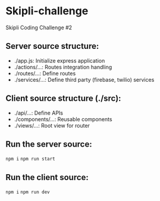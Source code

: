 # Skipli-challenge
 Skipli Coding Challenge #2
 
## Server source structure: 
 - ./app.js: Initialize express application
 - ./actions/...: Routes integration handling
 - ./routes/...: Define routes
 - ./services/...: Define third party (firebase, twilio) services

## Client source structure (./src):
 - ./api/...: Define APIs
 - ./components/...: Reusable components
 - ./views/...: Root view for router

## Run the server source:
 `npm i`
 `npm run start`
 
## Run the client source:
 `npm i`
 `npm run dev`
